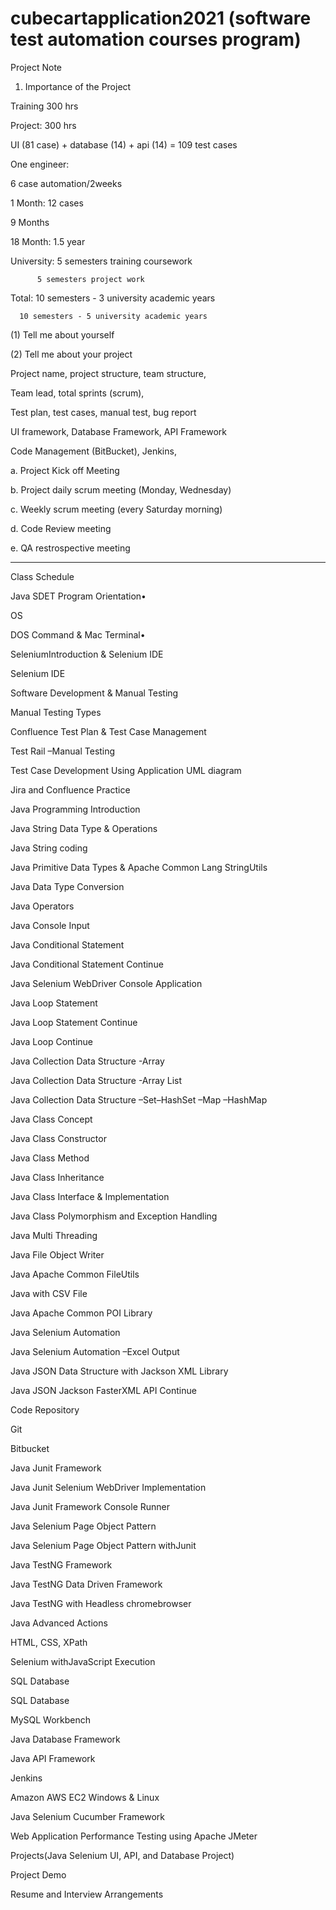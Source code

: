 # cubecartapplication2021 (software test automation courses program)

 Project Note
 
1. Importance of the Project

Training 300 hrs

Project: 300 hrs



UI (81 case) + database (14) + api (14) = 109 test cases

One engineer: 

  6 case automation/2weeks

  1 Month: 12 cases

  9 Months

  18 Month: 1.5 year


University: 5 semesters training coursework

          5 semesters project work


Total: 10 semesters - 3 university academic years

      10 semesters - 5 university academic years


(1) Tell me about yourself 

(2) Tell me about your project 

Project name, project structure, team structure, 

Team lead, total sprints (scrum), 

Test plan, test cases, manual test, bug report

UI framework, Database Framework, API Framework

Code Management (BitBucket), Jenkins, 

a. Project Kick off Meeting

b. Project daily scrum meeting (Monday, Wednesday) 

c. Weekly scrum meeting (every Saturday morning)

d. Code Review meeting

e. QA restrospective meeting

**********************************************

Class Schedule 

Java SDET Program Orientation•

OS

DOS Command & Mac Terminal•

SeleniumIntroduction & Selenium IDE

Selenium IDE

Software Development & Manual Testing

Manual Testing Types

Confluence Test Plan & Test Case Management

Test Rail –Manual Testing

Test Case Development Using Application UML diagram

Jira and Confluence Practice

Java Programming Introduction

Java String Data Type & Operations

Java String coding

Java Primitive Data Types & Apache Common Lang StringUtils

Java Data Type Conversion

Java Operators

Java Console Input

Java Conditional Statement

Java Conditional Statement Continue

Java Selenium WebDriver Console Application

Java Loop Statement

Java Loop Statement Continue

Java Loop Continue

Java Collection Data Structure -Array

Java Collection Data Structure  -Array List

Java Collection Data Structure –Set–HashSet –Map –HashMap

Java Class Concept

Java Class Constructor

Java Class Method

Java Class Inheritance

Java Class Interface & Implementation

Java Class Polymorphism and Exception Handling

Java Multi Threading

Java File Object Writer

Java Apache Common FileUtils

Java with CSV File

Java Apache Common POI Library

Java Selenium Automation

Java Selenium Automation –Excel Output

Java JSON Data Structure with Jackson XML Library

Java JSON Jackson FasterXML API Continue

Code Repository

Git

Bitbucket

Java Junit Framework

Java Junit Selenium WebDriver Implementation

Java Junit Framework Console Runner

Java Selenium Page Object Pattern

Java Selenium Page Object Pattern withJunit

Java TestNG Framework

Java TestNG Data Driven Framework

Java TestNG with Headless chromebrowser

Java Advanced Actions

HTML, CSS, XPath

Selenium withJavaScript Execution

SQL Database

SQL Database

MySQL Workbench

Java Database Framework

Java API Framework

Jenkins

Amazon AWS EC2 Windows & Linux

Java Selenium Cucumber Framework

Web Application Performance Testing using Apache JMeter

Projects(Java Selenium UI, API, and Database Project)

Project Demo 

Resume and Interview Arrangements



